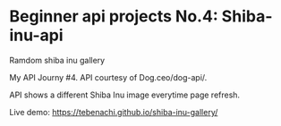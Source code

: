 # Beginner api projects No.4: Shiba-inu-api
Ramdom shiba inu gallery


My API Journy #4. API courtesy of Dog.ceo/dog-api/.

API shows a different Shiba Inu image everytime page refresh.

Live demo: https://tebenachi.github.io/shiba-inu-gallery/


